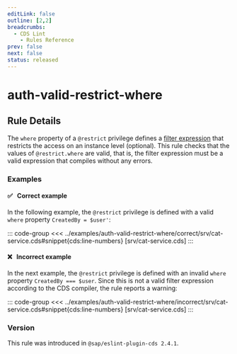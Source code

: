 ```yaml
---
editLink: false
outline: [2,2]
breadcrumbs:
  - CDS Lint
    - Rules Reference
prev: false
next: false
status: released
---
```


<script setup>
  import PlaygroundBadge from '../../../.vitepress/theme/components/PlaygroundBadge.vue'
</script>

# auth-valid-restrict-where

## Rule Details

The `where` property of a `@restrict` privilege defines a [filter expression](https://cap.cloud.sap/docs/guides/odata/query#filter) that restricts the access on an instance level (optional). This rule checks that the values of `@restrict.where` are valid, that is, the filter expression must be a valid expression that compiles without any errors.

### Examples

#### ✅ &nbsp; Correct example

In the following example, the `@restrict` privilege is defined with a valid `where` property `CreatedBy = $user'`:

::: code-group
<<< ../examples/auth-valid-restrict-where/correct/srv/cat-service.cds#snippet{cds:line-numbers} [srv/cat-service.cds]
:::
<PlaygroundBadge
  name="auth-valid-restrict-where"
  kind="correct"
  :rules="{'@sap/cds/auth-valid-restrict-where': ['warn', 'show']}"
  :files="['db/schema.cds', 'srv/cat-service.cds']"
/>

#### ❌ &nbsp; Incorrect example

In the next example, the `@restrict` privilege is defined with an invalid `where` property `CreatedBy === $user`. Since this is not a valid filter expression according to the CDS compiler, the rule reports a warning:

::: code-group
<<< ../examples/auth-valid-restrict-where/incorrect/srv/cat-service.cds#snippet{cds:line-numbers} [srv/cat-service.cds]
:::
<PlaygroundBadge
  name="auth-valid-restrict-where"
  kind="incorrect"
  :rules="{'@sap/cds/auth-valid-restrict-where': ['warn', 'show']}"
  :files="['db/schema.cds', 'srv/cat-service.cds']"
/>

### Version
This rule was introduced in `@sap/eslint-plugin-cds 2.4.1`.